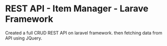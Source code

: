 <h1> REST API - Item Manager - Larave Framework</h1>
<p> Created a full CRUD REST API on laravel framework. then fetching data from API using JQuery.</p>
